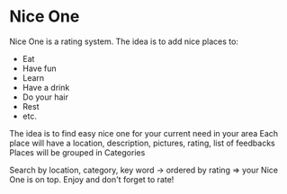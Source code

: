 # Nice One

Nice One is a rating system. The idea is to add nice places to:
* Eat
* Have fun
* Learn
* Have a drink
* Do your hair
* Rest
* etc.

The idea is to find easy nice one for your current need in your area
Each place will have a location, description, pictures, rating, list of feedbacks 
Places will be grouped in Categories 

Search by location, category, key word -> ordered by rating => your Nice One is on top.
Enjoy and don't forget to rate! 
